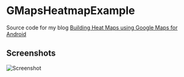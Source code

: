 # GMapsHeatmapExample
Source code for my blog [Building Heat Maps using Google Maps for Android](https://rishabh.blog/2020/05/03/building-heat-maps-using-google-maps-for-android/)

## Screenshots
![Screenshot](https://rishabhtatirajuhome.files.wordpress.com/2020/05/screenshot_20200503-105859_gmaps_heatmap_example.png?w=250)
